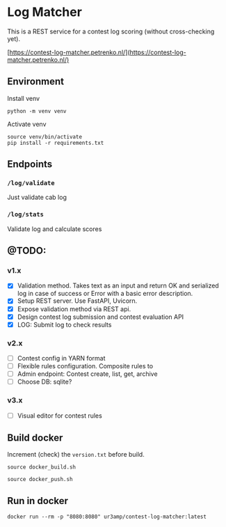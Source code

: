 # Log Matcher 
This is a REST service for a contest log scoring (without cross-checking yet).

[https://contest-log-matcher.petrenko.nl/](https://contest-log-matcher.petrenko.nl/)

## Environment
Install venv
```shell
python -m venv venv
```

Activate venv
```shell
source venv/bin/activate
pip install -r requirements.txt
```

## Endpoints

### `/log/validate`
Just validate cab log

### `/log/stats`
Validate log and calculate scores

## @TODO:
### v1.x
- [x] Validation method. Takes text as an input and return OK and serialized log in case of success or Error with a basic error description.
- [x] Setup REST server. Use FastAPI, Uvicorn.
- [x] Expose validation method via REST api.
- [x] Design contest log submission and contest evaluation API
- [x] LOG: Submit log to check results

### v2.x
- [ ] Contest config in YARN format
- [ ] Flexible rules configuration. Composite rules to 
- [ ] Admin endpoint: Contest create, list, get, archive
- [ ] Choose DB: sqlite?

### v3.x
- [ ] Visual editor for contest rules

## Build docker

Increment (check) the `version.txt` before build.

```shell
source docker_build.sh
```

```shell
source docker_push.sh
```

## Run in docker

```shell
docker run --rm -p "8080:8080" ur3amp/contest-log-matcher:latest 
```

